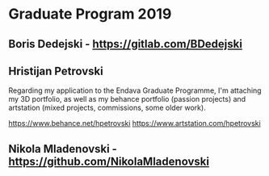 # Graduate Program 2019

## Boris Dedejski - https://gitlab.com/BDedejski

## Hristijan Petrovski

Regarding my application to the Endava Graduate Programme, I'm attaching my 3D portfolio, as well as my behance portfolio (passion projects) and artstation (mixed projects, commissions, some older work).

https://www.behance.net/hpetrovski
https://www.artstation.com/hpetrovski

## Nikola Mladenovski - https://github.com/NikolaMladenovski
